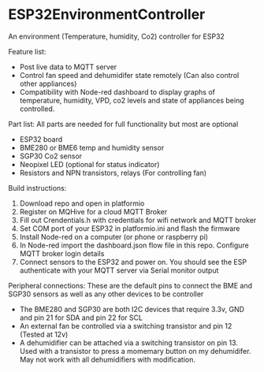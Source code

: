 # ESP32EnvironmentController
An environment (Temperature, humidity, Co2) controller for ESP32

Feature list:
* Post live data to MQTT server
* Control fan speed and dehumidifer state remotely (Can also control other appliances)
* Compatibility with Node-red dashboard to display graphs of temperature, humidity, VPD, co2 levels and state of appliances being controlled.

Part list:
All parts are needed for full functionality but most are optional
* ESP32 board
* BME280 or BME6 temp and humidity sensor
* SGP30 Co2 sensor
* Neopixel LED (optional for status indicator)
* Resistors and NPN transistors, relays (For controlling fan)


Build instructions:
1. Download repo and open in platformio
2. Register on MQHive for a cloud MQTT Broker
3. Fill out Crendentials.h with credentials for wifi network and MQTT broker
4. Set COM port of your ESP32 in platformio.ini and flash the firmware
5. Install Node-red on a computer (or phone or raspberry pi)
6. In Node-red import the dashboard.json flow file in this repo. Configure MQTT broker login details
7. Connect sensors to the ESP32 and power on. You should see the ESP authenticate with your MQTT server via Serial monitor output


Peripheral connections:
These are the default pins to connect the BME and SGP30 sensors as well as any other devices to be controller
* The BME280 and SGP30 are both I2C devices that require 3.3v, GND and pin 21 for SDA and pin 22 for SCL
* An external fan be controlled via a switching transistor and pin 12 (Tested at 12v)
* A dehumidifier can be attached via a switching transistor on pin 13. Used with a transistor to press a momemary button on my dehumidifer. May not work with all dehumidifiers with modification.